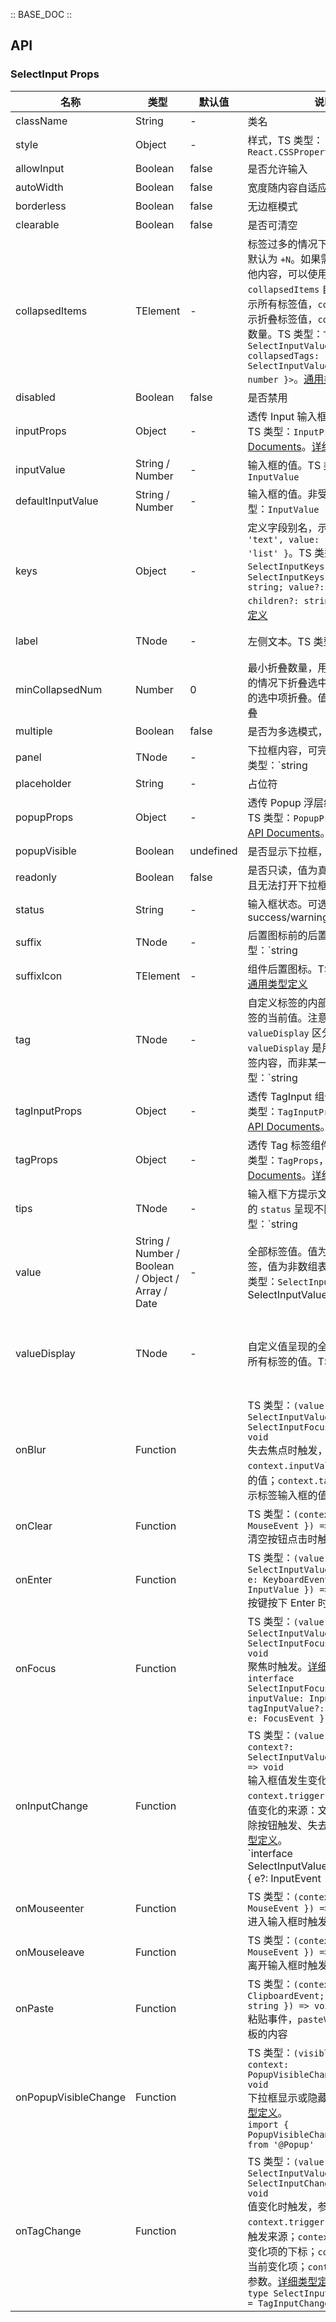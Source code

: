 :: BASE_DOC ::

## API
### SelectInput Props

名称 | 类型 | 默认值 | 说明 | 必传
-- | -- | -- | -- | --
className | String | - | 类名 | N
style | Object | - | 样式，TS 类型：`React.CSSProperties` | N
allowInput | Boolean | false | 是否允许输入 | N
autoWidth | Boolean | false | 宽度随内容自适应 | N
borderless | Boolean | false | 无边框模式 | N
clearable | Boolean | false | 是否可清空 | N
collapsedItems | TElement | - | 标签过多的情况下，折叠项内容，默认为 `+N`。如果需要悬浮就显示其他内容，可以使用 `collapsedItems` 自定义。`value` 表示所有标签值，`collapsedTags` 表示折叠标签值，`count` 表示总标签数量。TS 类型：`TNode<{ value: SelectInputValue; collapsedTags: SelectInputValue; count: number }>`。[通用类型定义](https://github.com/Tencent/tdesign-react/blob/develop/src/common.ts) | N
disabled | Boolean | false | 是否禁用 | N
inputProps | Object | - | 透传 Input 输入框组件全部属性。TS 类型：`InputProps`，[Input API Documents](./input?tab=api)。[详细类型定义](https://github.com/Tencent/tdesign-react/blob/develop/src/select-input/type.ts) | N
inputValue | String / Number | - | 输入框的值。TS 类型：`InputValue` | N
defaultInputValue | String / Number | - | 输入框的值。非受控属性。TS 类型：`InputValue` | N
keys | Object | - | 定义字段别名，示例：`{ label: 'text', value: 'id', children: 'list' }`。TS 类型：`SelectInputKeys` `interface SelectInputKeys { label?: string; value?: string; children?: string }`。[详细类型定义](https://github.com/Tencent/tdesign-react/blob/develop/src/select-input/type.ts) | N
label | TNode | - | 左侧文本。TS 类型：`string | TNode`。[通用类型定义](https://github.com/Tencent/tdesign-react/blob/develop/src/common.ts) | N
minCollapsedNum | Number | 0 | 最小折叠数量，用于标签数量过多的情况下折叠选中项，超出该数值的选中项折叠。值为 0 则表示不折叠 | N
multiple | Boolean | false | 是否为多选模式，默认为单选 | N
panel | TNode | - | 下拉框内容，可完全自定义。TS 类型：`string | TNode`。[通用类型定义](https://github.com/Tencent/tdesign-react/blob/develop/src/common.ts) | N
placeholder | String | - | 占位符 | N
popupProps | Object | - | 透传 Popup 浮层组件全部属性。TS 类型：`PopupProps`，[Popup API Documents](./popup?tab=api)。[详细类型定义](https://github.com/Tencent/tdesign-react/blob/develop/src/select-input/type.ts) | N
popupVisible | Boolean | undefined | 是否显示下拉框，受控属性 | N
readonly | Boolean | false | 是否只读，值为真会隐藏输入框，且无法打开下拉框 | N
status | String | - | 输入框状态。可选项：success/warning/error | N
suffix | TNode | - | 后置图标前的后置内容。TS 类型：`string | TNode`。[通用类型定义](https://github.com/Tencent/tdesign-react/blob/develop/src/common.ts) | N
suffixIcon | TElement | - | 组件后置图标。TS 类型：`TNode`。[通用类型定义](https://github.com/Tencent/tdesign-react/blob/develop/src/common.ts) | N
tag | TNode | - | 自定义标签的内部内容，每一个标签的当前值。注意和 `valueDisplay` 区分，`valueDisplay`  是用来定义全部标签内容，而非某一个标签。TS 类型：`string | TNode<{ value: string | number }>`。[通用类型定义](https://github.com/Tencent/tdesign-react/blob/develop/src/common.ts) | N
tagInputProps | Object | - | 透传 TagInput 组件全部属性。TS 类型：`TagInputProps`，[TagInput API Documents](./tag-input?tab=api)。[详细类型定义](https://github.com/Tencent/tdesign-react/blob/develop/src/select-input/type.ts) | N
tagProps | Object | - | 透传 Tag 标签组件全部属性。TS 类型：`TagProps`，[Tag API Documents](./tag?tab=api)。[详细类型定义](https://github.com/Tencent/tdesign-react/blob/develop/src/select-input/type.ts) | N
tips | TNode | - | 输入框下方提示文本，会根据不同的 `status` 呈现不同的样式。TS 类型：`string | TNode`。[通用类型定义](https://github.com/Tencent/tdesign-react/blob/develop/src/common.ts) | N
value | String / Number / Boolean / Object / Array / Date | - | 全部标签值。值为数组表示多个标签，值为非数组表示单个数值。TS 类型：`SelectInputValue` `type SelectInputValue = string | number | boolean | Date | Object | Array<any> | Array<SelectInputValue>`。[详细类型定义](https://github.com/Tencent/tdesign-react/blob/develop/src/select-input/type.ts) | N
valueDisplay | TNode | - | 自定义值呈现的全部内容，参数为所有标签的值。TS 类型：`string | TNode<{ value: SelectInputValue; onClose: (index: number, item?: any) => void }>`。[通用类型定义](https://github.com/Tencent/tdesign-react/blob/develop/src/common.ts) | N
onBlur | Function |  | TS 类型：`(value: SelectInputValue, context: SelectInputFocusContext) => void`<br/>失去焦点时触发，`context.inputValue` 表示输入框的值；`context.tagInputValue` 表示标签输入框的值 | N
onClear | Function |  | TS 类型：`(context: { e: MouseEvent }) => void`<br/>清空按钮点击时触发 | N
onEnter | Function |  | TS 类型：`(value: SelectInputValue, context: { e: KeyboardEvent; inputValue: InputValue }) => void`<br/>按键按下 Enter 时触发 | N
onFocus | Function |  | TS 类型：`(value: SelectInputValue, context: SelectInputFocusContext) => void`<br/>聚焦时触发。[详细类型定义](https://github.com/Tencent/tdesign-react/blob/develop/src/select-input/type.ts)。<br/>`interface SelectInputFocusContext { inputValue: InputValue; tagInputValue?: TagInputValue; e: FocusEvent }`<br/> | N
onInputChange | Function |  | TS 类型：`(value: InputValue, context?: SelectInputValueChangeContext) => void`<br/>输入框值发生变化时触发，`context.trigger` 表示触发输入框值变化的来源：文本输入触发、清除按钮触发、失去焦点等。[详细类型定义](https://github.com/Tencent/tdesign-react/blob/develop/src/select-input/type.ts)。<br/>`interface SelectInputValueChangeContext { e?: InputEvent | MouseEvent | FocusEvent | KeyboardEvent; trigger: 'input' | 'clear' | 'blur' }`<br/> | N
onMouseenter | Function |  | TS 类型：`(context: { e: MouseEvent }) => void`<br/>进入输入框时触发 | N
onMouseleave | Function |  | TS 类型：`(context: { e: MouseEvent }) => void`<br/>离开输入框时触发 | N
onPaste | Function |  | TS 类型：`(context: { e: ClipboardEvent; pasteValue: string }) => void`<br/>粘贴事件，`pasteValue` 表示粘贴板的内容 | N
onPopupVisibleChange | Function |  | TS 类型：`(visible: boolean, context: PopupVisibleChangeContext) => void`<br/>下拉框显示或隐藏时触发。[详细类型定义](https://github.com/Tencent/tdesign-react/blob/develop/src/select-input/type.ts)。<br/>`import { PopupVisibleChangeContext } from '@Popup'`<br/> | N
onTagChange | Function |  | TS 类型：`(value: SelectInputValue, context: SelectInputChangeContext) => void`<br/>值变化时触发，参数 `context.trigger` 表示数据变化的触发来源；`context.index` 指当前变化项的下标；`context.item` 指当前变化项；`context.e` 表示事件参数。[详细类型定义](https://github.com/Tencent/tdesign-react/blob/develop/src/select-input/type.ts)。<br/>`type SelectInputChangeContext = TagInputChangeContext`<br/> | N
